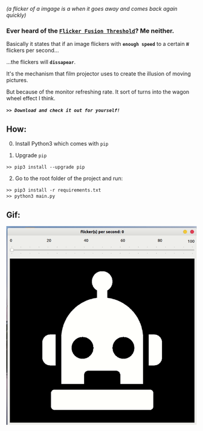 *(a flicker of a imgage is a when it goes away and comes back again quickly)*

### Ever heard of the [``Flicker Fusion Threshold``][wiki]? Me neither.

Basically it states that if an image flickers with **``enough speed``** to a certain ***``N``*** flickers per second...
 
...the flickers will **``dissapear``**.

It's the mechanism that film projector uses to create the illusion of moving pictures.

But because of the monitor refreshing rate. It sort of turns into the wagon wheel effect I think. 

***``>> Download and check it out for yourself!``***

## How:

0. Install Python3 which comes with ``pip``

1. Upgrade ``pip``

```
>> pip3 install --upgrade pip
```
2. Go to the root folder of the project and run:

```
>> pip3 install -r requirements.txt
>> python3 main.py
```

[wiki]: https://en.wikipedia.org/wiki/Flicker_fusion_threshold

##  Gif:

![gif](imgs/review.gif)
